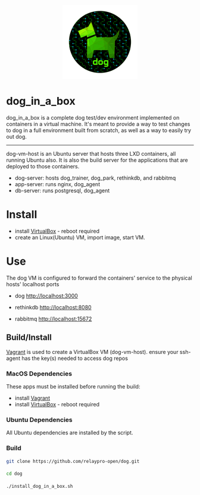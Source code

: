 <p align="center">
  <img src="../../images/dog-segmented-green.network-200x200.png">
</p>

<h1>dog_in_a_box</h1>

dog_in_a_box is a complete dog test/dev environment implemented on containers in
a virtual machine.
It's meant to provide a way to test changes to dog in a full environment built
from scratch, as well as a way to easily try out dog.

---
  
dog-vm-host is an Ubuntu server that hosts three LXD containers, all running Ubuntu also.
It is also the build server for the applications that are deployed to those containers.

- dog-server: hosts dog_trainer, dog_park, rethinkdb, and rabbitmq
- app-server: runs nginx, dog_agent
- db-server: runs postgresql, dog_agent

# Install

- install [VirtualBox](http://virtualbox.org) - reboot required
- create an Linux(Ubuntu) VM, import image, start VM.

# Use

The dog VM is configured to forward the containers' service to the physical hosts'
localhost ports

- dog [http://localhost:3000](http://localhost:3000)

- rethinkdb [http://localhost:8080](http://localhost:8080)

- rabbitmq [http://localhost:15672](http://localhost:15672)

## Build/Install

[Vagrant](https://www.vagrantup.com) is used to create a VirtualBox VM (dog-vm-host).
ensure your ssh-agent has the key(s) needed to access dog repos

### MacOS Dependencies

These apps must be installed before running the build:

- install [Vagrant](https://www.vagrantup.com/)
- install [VirtualBox](https://www.virtualbox.org/) - reboot required

### Ubuntu Dependencies

All Ubuntu dependencies are installed by the script.

### Build

```bash
git clone https://github.com/relaypro-open/dog.git

cd dog

./install_dog_in_a_box.sh
```
